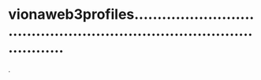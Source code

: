 # vionaweb3profiles...........................................................................................
.
